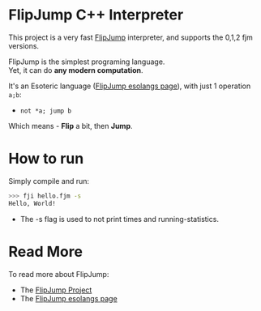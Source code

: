 # FlipJump C++ Interpreter

This project is a very fast [FlipJump](https://github.com/tomhea/flip-jump) interpreter, and supports the 0,1,2 fjm versions.

FlipJump is the simplest programing language.<br>
Yet, it can do **any modern computation**.

It's an Esoteric language ([FlipJump esolangs page](https://esolangs.org/wiki/FlipJump)), with just 1 operation `a;b`:
- `not *a; jump b`

Which means - **Flip** a bit, then **Jump**.

# How to run

Simply compile and run:

```bash
>>> fji hello.fjm -s
Hello, World!
```

- The -s flag is used to not print times and running-statistics.

# Read More

To read more about FlipJump:
- The [FlipJump Project](https://github.com/tomhea/flip-jump)
- The [FlipJump esolangs page](https://esolangs.org/wiki/FlipJump)

